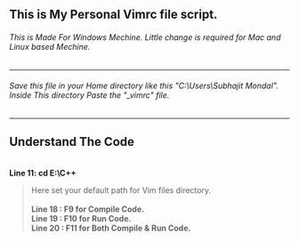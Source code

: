  This is My Personal Vimrc file script.<br />
----------------------------------------
###### This is Made For Windows Mechine. Little change is required for Mac and Linux based Mechine.<br />
----------------------------------------
###### Save this file in your Home directory like this "C:\Users\Subhajit Mondal". Inside This directory Paste the "_vimrc" file.
----------------------------------------
## Understand The Code<br />
<br />**Line 11: cd E:\C++**<br />
>Here set your default path for Vim files directory.<br />
<br />**Line 18 : F9 for Compile Code.**
<br />**Line 19 : F10 for Run Code.**
<br />**Line 20 : F11 for Both Compile & Run Code.**
